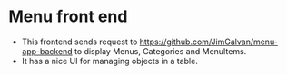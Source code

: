 # Menu front end
- This frontend sends request to https://github.com/JimGalvan/menu-app-backend to display Menus, Categories and MenuItems.
- It has a nice UI for managing objects in a table.
